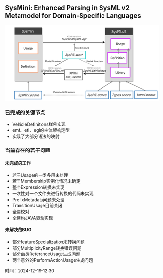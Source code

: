 ## SysMini: Enhanced Parsing in SysML v2 Metamodel for Domain-Specific Languages

![SysMini Architecture](https://github.com/Ruizhe-Yang/SysMini/blob/main/SysMini%20architecture.png)

### 已完成的关键节点

- VehicleDefinitions样例实现
- emf、etl、egl的主体架构定型
- 实现了大部分语法的映射

### 当前存在的若干问题

#### 未完成的工作

- 若干Usage的一类多用未处理
- 若干Membership实例化情况未确定
- 整个Expression转换未实现
- 一次性对一个文件夹进行转换的代码未实现
- PrefixMetadata问题未处理
- TransitionUsage目前关闭
- 全类校对
- 全架构JAVA驱动实现

#### 未解决的BUG

- 部分featureSpecialization未转换问题
- 部分MultiplicityRange转换错误问题
- 部分幽灵ReferenceUsage生成问题
- 两个意外的PerformActionUsage生成问题

时间：2024-12-19-12:30
